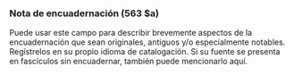 ### **Nota de encuadernación (563 $a)**  

Puede usar este campo para describir brevemente aspectos de la encuadernación que sean originales, antiguos y/o especialmente notables. Regístrelos en su propio idioma de catalogación. Si su fuente se presenta en fascículos sin encuadernar, también puede mencionarlo aquí.